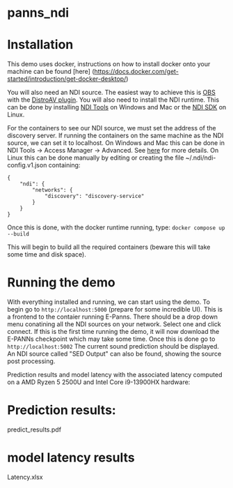 # panns_ndi


# Installation
This demo uses docker, instructions on how to install docker onto your machine can be found [here] (https://docs.docker.com/get-started/introduction/get-docker-desktop/)

You will also need an NDI source. The easiest way to achieve this is [OBS](https://obsproject.com/) with the [DistroAV plugin](https://github.com/DistroAV/DistroAV). You will also need to install the NDI runtime. This can be done by installing [NDI Tools](https://ndi.video/tools/) on Windows and Mac or the [NDI SDK](https://ndi.video/for-developers/ndi-sdk/) on Linux. 

For the containers to see our NDI source, we must set the address of the discovery server. If running the containers on the same machine as the NDI source, we can set it to localhost. On Windows and Mac this can be done in NDI Tools -> Access Manager -> Advanced. See [here](https://docs.ndi.video/all/getting-started/white-paper/discovery-and-registration/discovery-server) for more details. On Linux this can be done manually by editing or creating the file ~/.ndi/ndi-config.v1.json containing:
```
{
    "ndi": {
        "networks": {
            "discovery": "discovery-service"
        }
    }
}
```

Once this is done, with the docker runtime running, type: `docker compose up --build`

This will begin to build all the required containers (beware this will take some time and disk space).

# Running the demo
With everything installed and running, we can start using the demo. To begin go to `http://localhost:5000` (prepare for some incredible UI). This is a frontend to the contaier running E-Panns. There should be a drop down menu conatining all the NDI sources on your network. Select one and click connect.
If this is the first time running the demo, it will now download the E-PANNs checkpoint which may take some time. Once this is done go to `http://localhost:5002` The current sound prediction should be displayed. An NDI source called "SED Output" can also be found, showing the source post processing. 



Prediction results and model latency with the associated latency computed on a AMD Ryzen 5 2500U and Intel Core i9-13900HX hardware:
# Prediction results:
predict_results.pdf
# model latency results
Latency.xlsx
